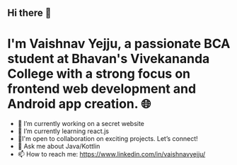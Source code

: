 ## Hi there 👋

# I'm Vaishnav Yejju, a passionate BCA student at Bhavan's Vivekananda College with a strong focus on frontend web development and Android app creation. 🌐

- 🔭 I’m currently working on a secret website
- 🌱 I’m currently learning react.js
- 👯I'm open to collaboration on exciting projects. Let’s connect!
- 💬 Ask me about Java/Kottlin
- 📫 How to reach me: https://www.linkedin.com/in/vaishnavyejju/

